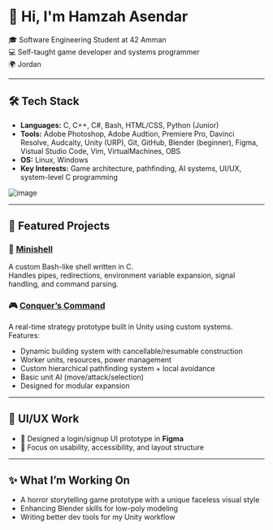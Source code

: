# 👋 Hi, I'm Hamzah Asendar

🎓 Software Engineering Student at 42 Amman\
💻 Self-taught game developer and systems programmer\
🌍 Jordan

---

## 🛠️ Tech Stack

- **Languages:** C, C++, C#, Bash, HTML/CSS, Python (Junior)
- **Tools:** Adobe Photoshop, Adobe Audtion, Premiere Pro, Davinci Resolve, Audcaity, Unity (URP), Git, GitHub, Blender (beginner), Figma, Vistual Studio Code, Vim, VirtualMachines, OBS
- **OS:** Linux, Windows
- **Key Interests:** Game architecture, pathfinding, AI systems, UI/UX, system-level C programming

![image](https://img.shields.io/badge/ChatGPT-74aa9c?style=for-the-badge&logo=openai&logoColor=white)

---

## 💼 Featured Projects

### 🔧 [Minishell](https://github.com/m-darawsheh/minishell)
A custom Bash-like shell written in C.  
Handles pipes, redirections, environment variable expansion, signal handling, and command parsing.

### 🎮 [Conquer’s Command](https://github.com/Asendar1/Conqeur-s-Command)
A real-time strategy prototype built in Unity using custom systems.  
Features:
- Dynamic building system with cancellable/resumable construction
- Worker units, resources, power management
- Custom hierarchical pathfinding system + local avoidance
- Basic unit AI (move/attack/selection)
- Designed for modular expansion

---

## 🎨 UI/UX Work

- 📱 Designed a login/signup UI prototype in **Figma**
- 🧠 Focus on usability, accessibility, and layout structure

---

## ✨ What I’m Working On

- A horror storytelling game prototype with a unique faceless visual style  
- Enhancing Blender skills for low-poly modeling  
- Writing better dev tools for my Unity workflow

